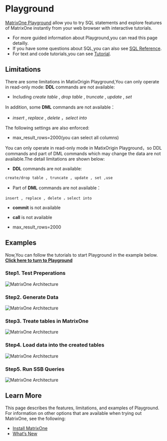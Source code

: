 # **Playground**
[MatrixOne Playground](https://playground.matrixorigin.io/?tutorial=SSB-test-with-matrixone&step=1) allow you to try SQL statements and explore features of MatrixOne instantly from your web browser with interactive tutorials.  

* For more guided information about Playground,you can read this page detailly.  
* If you have some questions about SQL,you can also see [SQL Reference](../Reference/SQL-Reference/Data-Definition-Statements/create-database.md).  
* For text and code tutorials,you can see [Tutorial](../Get-Started/Tutorial/SSB-test-with-matrixone.md).

## **Limitations**
There are some limitations in MatixOrigin Playground,You can only operate in read-only mode:
 **DDL** commands are not available:  

* Including *create table* , *drop table* , *truncate* , *update* , *set*  

In addition, some **DML** commands are not available：  

* *insert* , *replace* , *delete* ，*select into*  

The following settings are also enforced:  

* max_result_rows=2000(you can select all columns)

You can only operate in read-only mode in MatixOrigin Playground，so DDL commands and part of DML commands which may change the data are not available.The detail limitations are shown below:

* **DDL** commands are not available:  

```create/drop table , truncate , update , set ,use```  
  
* Part of **DML** commands are not available：  

```insert , replace , delete ，select into ```  

* **commit** is not available

* **call** is not available

* max_result_rows=2000




## **Examples**
Now,You can follow the tutorials to start Playground in the example below.  
[**Click here to turn to Playground**](https://playground.matrixorigin.io/?tutorial=SSB-test-with-matrixone&step=1) 
### **Step1. Test Preperations**
![MatrixOne Architecture](../Get-Started/img/1.jpg)

### **Step2. Generate Data**
![MatrixOne Architecture](../Get-Started/img/1.jpg)

### **Step3. Treate tables in MatrixOne**
![MatrixOne Architecture](../Get-Started/img/1.jpg)

### **Step4. Load data into the created tables**
![MatrixOne Architecture](../Get-Started/img/1.jpg)

### **Step5. Run SSB Queries**
![MatrixOne Architecture](../Get-Started/img/1.jpg)






## **Learn More**
This page describes the features, limitations, and examples of Playground. For information on other options that are available when trying out MatrixOne, see the following:

* [Install MatrixOne](install-standalone-matrixone.md)
* [What‘s New](../Overview/what's-new.md)